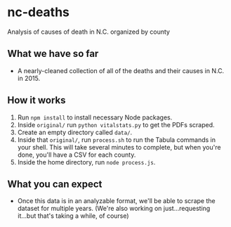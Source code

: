 # nc-deaths
Analysis of causes of death in N.C. organized by county

## What we have so far
- A nearly-cleaned collection of all of the deaths and their causes in N.C. in 2015.

## How it works
1. Run ``npm install`` to install necessary Node packages.
2. Inside ``original/`` run ``python vitalstats.py`` to get the PDFs scraped.
3. Create an empty directory called ``data/``.
4. Inside that ``original/``, run ``process.sh`` to run the Tabula commands in your shell. This will take several minutes to complete, but when you're done, you'll have a CSV for each county.
5. Inside the home directory, run ``node process.js``.

## What you can expect
- Once this data is in an analyzable format, we'll be able to scrape the dataset for multiple years. (We're also working on just...requesting it...but that's taking a while, of course)
